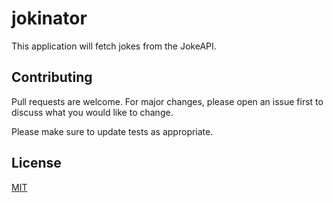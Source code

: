 # jokinator
This application will fetch jokes from the JokeAPI.

## Contributing
Pull requests are welcome. For major changes, please open an issue first to discuss what you would like to change.

Please make sure to update tests as appropriate.

## License
[MIT](LICENSE)
